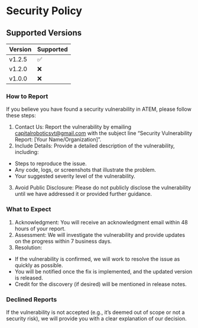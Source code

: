 # Security Policy

## Supported Versions

| Version | Supported          |
| ------- | ------------------ |
| v1.2.5  | :white_check_mark: |
| v1.2.0  | :x:                |
| v1.0.0  | :x:                |

### How to Report

If you believe you have found a security vulnerability in ATEM, please follow these steps:
1.	Contact Us: Report the vulnerability by emailing capitalroboticsvt@gmail.com with the subject line “Security Vulnerability Report: [Your Name/Organization]”.
2.	Include Details: Provide a detailed description of the vulnerability, including:
- Steps to reproduce the issue.
- Any code, logs, or screenshots that illustrate the problem.
- Your suggested severity level of the vulnerability.
3.	Avoid Public Disclosure: Please do not publicly disclose the vulnerability until we have addressed it or provided further guidance.

### What to Expect

1.	Acknowledgment: You will receive an acknowledgment email within 48 hours of your report.
2.	Assessment: We will investigate the vulnerability and provide updates on the progress within 7 business days.
3.	Resolution:
- If the vulnerability is confirmed, we will work to resolve the issue as quickly as possible.
- You will be notified once the fix is implemented, and the updated version is released.
- Credit for the discovery (if desired) will be mentioned in release notes.

### Declined Reports

If the vulnerability is not accepted (e.g., it’s deemed out of scope or not a security risk), we will provide you with a clear explanation of our decision.
